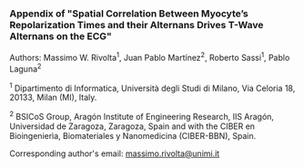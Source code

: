### Appendix of "Spatial Correlation Between Myocyte’s Repolarization Times and their Alternans Drives T-Wave Alternans on the ECG"

Authors: Massimo W. Rivolta<sup>1</sup>, Juan Pablo Martínez<sup>2</sup>, Roberto Sassi<sup>1</sup>, Pablo Laguna<sup>2</sup>

<sup>1</sup> Dipartimento di Informatica, Università degli Studi di Milano, Via Celoria 18, 20133, Milan (MI), Italy. 

<sup>2</sup> BSICoS Group, Aragón Institute of Engineering Research, IIS Aragón, Universidad de Zaragoza, Zaragoza, Spain and with the CIBER en Bioingenierìa, Biomateriales y Nanomedicina (CIBER-BBN), Spain.

Corresponding author's email: massimo.rivolta@unimi.it